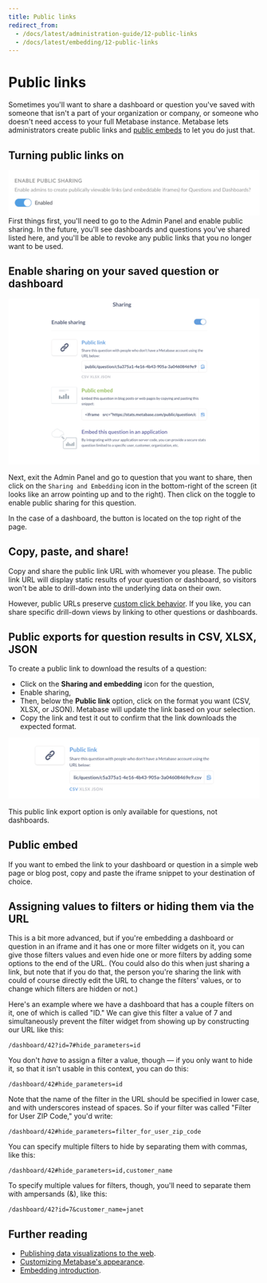 ```yaml
---
title: Public links
redirect_from:
  - /docs/latest/administration-guide/12-public-links
  - /docs/latest/embedding/12-public-links
---
```


# Public links

Sometimes you'll want to share a dashboard or question you've saved with someone that isn't a part of your organization or company, or someone who doesn't need access to your full Metabase instance. Metabase lets administrators create public links and [public embeds](#public-embed) to let you do just that.

## Turning public links on

![Enable public sharing](../images/enable-public-sharing.png)
First things first, you'll need to go to the Admin Panel and enable public sharing. In the future, you'll see dashboards and questions you've shared listed here, and you'll be able to revoke any public links that you no longer want to be used.

## Enable sharing on your saved question or dashboard

![Enable sharing](../images/enable-links.png)

Next, exit the Admin Panel and go to question that you want to share, then click on the `Sharing and Embedding` icon in the bottom-right of the screen (it looks like an arrow pointing up and to the right). Then click on the toggle to enable public sharing for this question.

In the case of a dashboard, the button is located on the top right of the page.

## Copy, paste, and share!

Copy and share the public link URL with whomever you please. The public link URL will display static results of your question or dashboard, so visitors won't be able to drill-down into the underlying data on their own.

However, public URLs preserve [custom click behavior](../../dashboards/interactive.md). If you like, you can share specific drill-down views by linking to other questions or dashboards.

## Public exports for question results in CSV, XLSX, JSON

To create a public link to download the results of a question:

- Click on the **Sharing and embedding** icon for the question,
- Enable sharing,
- Then, below the **Public link** option, click on the format you want (CSV, XLSX, or JSON). Metabase will update the link based on your selection.
- Copy the link and test it out to confirm that the link downloads the expected format.

![Public export](../images/public-export.png)

This public link export option is only available for questions, not dashboards.

## Public embed

If you want to embed the link to your dashboard or question in a simple web page or blog post, copy and paste the iframe snippet to your destination of choice.

## Assigning values to filters or hiding them via the URL

This is a bit more advanced, but if you're embedding a dashboard or question in an iframe and it has one or more filter widgets on it, you can give those filters values and even hide one or more filters by adding some options to the end of the URL. (You could also do this when just sharing a link, but note that if you do that, the person you're sharing the link with could of course directly edit the URL to change the filters' values, or to change which filters are hidden or not.)

Here's an example where we have a dashboard that has a couple filters on it, one of which is called "ID." We can give this filter a value of 7 and simultaneously prevent the filter widget from showing up by constructing our URL like this:

```
/dashboard/42?id=7#hide_parameters=id
```

You don't _have_ to assign a filter a value, though — if you only want to hide it, so that it isn't usable in this context, you can do this:

```
/dashboard/42#hide_parameters=id
```

Note that the name of the filter in the URL should be specified in lower case, and with underscores instead of spaces. So if your filter was called "Filter for User ZIP Code," you'd write:

```
/dashboard/42#hide_parameters=filter_for_user_zip_code
```

You can specify multiple filters to hide by separating them with commas, like this:

```
/dashboard/42#hide_parameters=id,customer_name
```

To specify multiple values for filters, though, you'll need to separate them with ampersands (&), like this:

```
/dashboard/42?id=7&customer_name=janet
```

## Further reading

- [Publishing data visualizations to the web](https://www.metabase.com/learn/embedding/embedding-charts-and-dashboards).
- [Customizing Metabase's appearance](../../configuring-metabase/appearance.md).
- [Embedding introduction](../../embedding/start.md).
